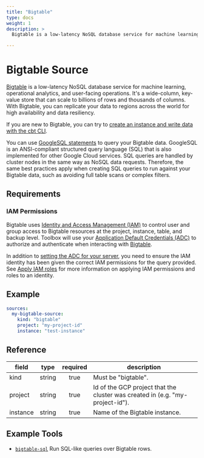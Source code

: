 ```yaml
---
title: "Bigtable"
type: docs
weight: 1
description: >
  Bigtable is a low-latency NoSQL database service for machine learning, operational analytics, and user-facing operations. It's a wide-column, key-value store that can scale to billions of rows and thousands of columns. With Bigtable, you can replicate your data to regions across the world for high availability and data resiliency.

---
```


# Bigtable Source

[Bigtable][bigtable-docs] is a low-latency NoSQL database service for machine
learning, operational analytics, and user-facing operations. It's a wide-column,
key-value store that can scale to billions of rows and thousands of columns.
With Bigtable, you can replicate your data to regions across the world for high
availability and data resiliency.

If you are new to Bigtable, you can try to [create an instance and write data
with the cbt CLI][bigtable-quickstart-with-cli].

You can use [GoogleSQL statements][bigtable-googlesql] to query your Bigtable
data. GoogleSQL is an ANSI-compliant structured query language (SQL) that is
also implemented for other Google Cloud services. SQL queries are handled by
cluster nodes in the same way as NoSQL data requests. Therefore, the same best
practices apply when creating SQL queries to run against your Bigtable data,
such as avoiding full table scans or complex filters.

[bigtable-docs]: https://cloud.google.com/bigtable/docs
[bigtable-quickstart-with-cli]:
    https://cloud.google.com/bigtable/docs/create-instance-write-data-cbt-cli

[bigtable-googlesql]:
    https://cloud.google.com/bigtable/docs/googlesql-overview

## Requirements

### IAM Permissions

Bigtable uses [Identity and Access Management (IAM)][iam-overview] to control
user and group access to Bigtable resources at the project, instance, table, and
backup level. Toolbox will use your [Application Default Credentials (ADC)][adc]
to authorize and authenticate when interacting with [Bigtable][bigtable-docs].

In addition to [setting the ADC for your server][set-adc], you need to ensure
the IAM identity has been given the correct IAM permissions for the query
provided. See [Apply IAM roles][grant-permissions] for more information on
applying IAM permissions and roles to an identity.

[iam-overview]: https://cloud.google.com/bigtable/docs/access-control
[adc]: https://cloud.google.com/docs/authentication#adc
[set-adc]: https://cloud.google.com/docs/authentication/provide-credentials-adc
[grant-permissions]: https://cloud.google.com/bigtable/docs/access-control#iam-management-instance

## Example

```yaml
sources:
  my-bigtable-source:
    kind: "bigtable"
    project: "my-project-id"
    instance: "test-instance"
```

## Reference

| **field** | **type** | **required** | **description**                                                               |
|-----------|:--------:|:------------:|-------------------------------------------------------------------------------|
| kind      |  string  |     true     | Must be "bigtable".                                                           |
| project   |  string  |     true     | Id of the GCP project that the cluster was created in (e.g. "my-project-id"). |
| instance  |  string  |     true     | Name of the Bigtable instance.                                                |

## Example Tools

- [`bigtable-sql`](../tools/bigtable/bigtable-sql.md)
  Run SQL-like queries over Bigtable rows.
